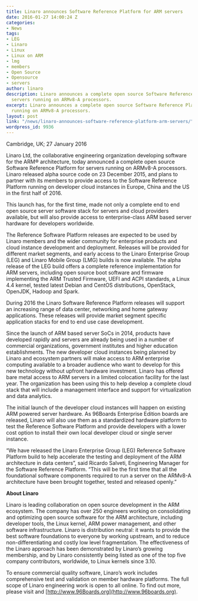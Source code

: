 ```yaml
---
title: Linaro announces Software Reference Platform for ARM servers
date: 2016-01-27 14:00:24 Z
categories:
- News
tags:
- LEG
- Linaro
- Linux
- Linux on ARM
- lmg
- members
- Open Source
- Opensource
- servers
author: linaro
description: Linaro announces a complete open source Software Reference Platform for
  servers running on ARMv8-A processors.
excerpt: Linaro announces a complete open source Software Reference Platform for servers
  running on ARMv8-A processors.
layout: post
link: "/news/linaro-announces-software-reference-platform-arm-servers/"
wordpress_id: 9936
---
```


Cambridge, UK; 27 January 2016

Linaro Ltd, the collaborative engineering organization developing software for the ARM® architecture, today announced a complete open source Software Reference Platform for servers running on ARMv8-A processors. Linaro released alpha source code on 23 December 2015, and plans to partner with its members to provide access to the Software Reference Platform running on developer cloud instances in Europe, China and the US in the first half of 2016.

This launch has, for the first time, made not only a complete end to end open source server software stack for servers and cloud providers available, but will also provide access to enterprise-class ARM based server hardware for developers worldwide.

The Reference Software Platform releases are expected to be used by Linaro members and the wider community for enterprise products and cloud instance development and deployment. Releases will be provided for different market segments, and early access to the Linaro Enterprise Group (LEG) and Linaro Mobile Group (LMG) builds is now available. The alpha release of the LEG build offers a complete reference implementation for ARM servers, including open source boot software and firmware implementing the ARM Trusted Firmware, UEFI and ACPI standards, a Linux 4.4 kernel, tested latest Debian and CentOS distributions, OpenStack, OpenJDK, Hadoop and Spark.

During 2016 the Linaro Software Reference Platform releases will support an increasing range of data center, networking and home gateway applications. These releases will provide market segment specific application stacks for end to end use case development.

Since the launch of ARM based server SoCs in 2014, products have developed rapidly and servers are already being used in a number of commercial organizations, government institutes and higher education establishments. The new developer cloud instances being planned by Linaro and ecosystem partners will make access to ARM enterprise computing available to a broader audience who want to develop for this new technology without upfront hardware investment. Linaro has offered bare metal access to ARM servers in a limited colocation facility for the last year. The organization has been using this to help develop a complete cloud stack that will include a management interface and support for virtualization and data analytics.

The initial launch of the developer cloud instances will happen on existing ARM powered server hardware. As 96Boards Enterprise Edition boards are released, Linaro will also use them as a standardized hardware platform to test the Reference Software Platform and provide developers with a lower cost option to install their own local developer cloud or single server instance.

“We have released the Linaro Enterprise Group (LEG) Reference Software Platform build to help accelerate the testing and deployment of the ARM architecture in data centers”, said Ricardo Salveti, Engineering Manager for the Software Reference Platform. “This will be the first time that all the foundational software components required to run a server on the ARMv8-A architecture have been brought together, tested and released openly.”

**About Linaro**

Linaro is leading collaboration on open source development in the ARM ecosystem. The company has over 250 engineers working on consolidating and optimizing open source software for the ARM architecture, including developer tools, the Linux kernel, ARM power management, and other software infrastructure. Linaro is distribution neutral: it wants to provide the best software foundations to everyone by working upstream, and to reduce non-differentiating and costly low level fragmentation. The effectiveness of the Linaro approach has been demonstrated by Linaro’s growing membership, and by Linaro consistently being listed as one of the top five company contributors, worldwide, to Linux kernels since 3.10.

To ensure commercial quality software, Linaro’s work includes comprehensive test and validation on member hardware platforms. The full scope of Linaro engineering work is open to all online. To find out more, please visit []() and [http://www.96Boards.org](http://www.96boards.org).